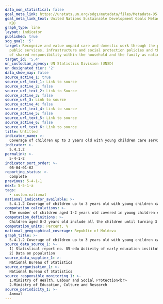 ```yaml
---
data_non_statistical: false
goal_meta_link: https://unstats.un.org/sdgs/metadata/files/Metadata-05-04-01.pdf
goal_meta_link_text: United Nations Sustainable Development Goals Metadata (PDF 337
  KB)
graph_type: line
layout: indicator
published: true
sdg_goal: '5'
target: Recognize and value unpaid care and domestic work through the provision of
  public services, infrastructure and social protection policies and the promotion
  of shared responsibility within the household and the family as nationally appropriate
target_id: '5.4'
un_custodian_agency: UN Statistics Division (UNSD)
un_designated_tier: '2'
data_show_map: false
source_active_1: true
source_url_text_1: Link to source
source_active_2: false
source_url_text_2: Link to Source
source_active_3: false
source_url_3: Link to source
source_active_4: false
source_url_text_4: Link to source
source_active_5: false
source_url_text_5: Link to source
source_active_6: false
source_url_text_6: Link to source
title: Untitled
indicator_name: >-
  Coverage of children up to 3 years old with young children care services
indicator: >-
  5.4.1.2
permalink: >-
  5-4-1-2
indicator_sort_order: >-
  05-04-01-02
reporting_status: >-
  complete
previous: 5-4-1-1
next: 5-5-1-a
tags:
  - custom.national
national_indicator_available: >-
  5.4.1.2 Coverage of children up to 3 years old with young children care services
computation_calculations: >-
  The number of children aged 1-2 years old covered in young children care services out of the number of population aged 1-2 years old
computation_definitions: >-
  Children aged 0-2 years old include all the children until turning 3 years old (for instance children aged 2 years and 11 months).
computation_units: Percent, %
national_geographical_coverage: Republic of Moldova
graph_title: >-
  5.4.1.2 Coverage of children up to 3 years old with young children care services
source_data_source_1: >-
  1) Statistical report no. 85-edu Activity of early education institutions<br> 
  2) Data on population
source_data_supplier_1: >-
  National Bureau of Statistics
source_organisation_1: >-
  National Bureau of Statistics
source_responsible_monitoring_1: >-
  1.Ministry of Health, Labour and Social Protection<br> 
  2.Ministry of Education, Culture and Research
source_periodicity_1: >-
  Annual
---
```

